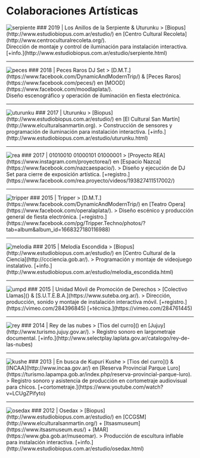 # Colaboraciones Artísticas

<img class="imgColaboraciones" src="/images/colaboraciones/serpiente.jpg" alt="serpiente">
### 2019 | Los Anillos de la Serpiente & Uturunku
> [Biopus](http://www.estudiobiopus.com.ar/estudio/) en [Centro Cultural Recoleta](http://www.centroculturalrecoleta.org/).
<br> Dirección de montaje y control de iluminación para instalación interactiva. [+info.](http://www.estudiobiopus.com.ar/estudio/serpiente.html)

* * *

<img class="imgColaboraciones" src="/images/colaboraciones/peces.jpg" alt="peces">
### 2018 | Peces Raros DJ Set
> [D.M.T.](https://www.facebook.com/DynamicAndModernTrip/) & [Peces Raros](https://www.facebook.com/peces/) en [MOOD](https://www.facebook.com/moodlaplata/).
<br> Diseño escenográfico y operación de iluminación en fiesta electrónica.

* * *

<img class="imgColaboraciones" src="/images/colaboraciones/uturunku.jpg" alt="uturunku">
### 2017 | Uturunku
> [Biopus](http://www.estudiobiopus.com.ar/estudio/) en [El Cultural San Martín](http://www.elculturalsanmartin.org).
> Construcción de sensores y programación de iluminación para instalación interactiva. [+info.](http://www.estudiobiopus.com.ar/estudio/uturunku.html)

* * *

<img class="imgColaboraciones" src="/images/colaboraciones/rea.jpg" alt="rea">
### 2017 | 01010010 01000101 01000001
> [Proyecto REA](https://www.instagram.com/proyectorea/) en [Espacio Nazca](https://www.facebook.com/nazcaespacio/).
> Diseño y ejecución de DJ Set para cierre de exposición artística. [+registro.](https://www.facebook.com/rea.proyecto/videos/193827411517002/)

* * *

<img class="imgColaboraciones" src="/images/colaboraciones/tripper.jpg" alt="tripper">
### 2015 | Tripper
> [D.M.T.](https://www.facebook.com/DynamicAndModernTrip/) en [Teatro Opera](https://www.facebook.com/operalaplata/).
> Diseño escénico y producción general de fiesta electrónica. [+registro.](https://www.facebook.com/pg/Tripper.Techno/photos/?tab=album&album_id=1668327180116988)

* * *

<img class="imgColaboraciones" src="/images/colaboraciones/melodia.jpg" alt="melodia">
### 2015 | Melodía Escondida
> [Biopus](http://www.estudiobiopus.com.ar/estudio/) en [Centro Cultural de la Ciencia](http://ccciencia.gob.ar/).
> Programación y montaje de videojuego instalativo. [+info.](http://www.estudiobiopus.com.ar/estudio/melodia_escondida.html)

* * *

<img class="imgColaboraciones" src="/images/colaboraciones/umpd.jpg" alt="umpd">
### 2015 | Unidad Móvil de Promoción de Derechos
> [Colectivo Llamas]() & [S.U.T.E.B.A.](https://www.suteba.org.ar/).
> Dirección, producción, sonido y montaje de instalación interactiva móvil. [+registro.](https://vimeo.com/284396845) [+técnica.](https://vimeo.com/284761445)

* * *

<img class="imgColaboraciones" src="/images/colaboraciones/rey.jpg" alt="rey">
### 2014 | Rey de las nubes
> [Tios del curro]() en [Jujuy](http://www.turismo.jujuy.gov.ar/).
> Registro sonoro en largometraje documental. [+info.](http://www.selectplay.laplata.gov.ar/catalogo/rey-de-las-nubes)

* * *

<img class="imgColaboraciones" src="/images/colaboraciones/kushe.jpg" alt="kushe">
### 2013 | En busca de Kupurí Kushe
> [Tios del curro]() & [INCAA](http://www.incaa.gov.ar/) en [Reserva Provincial Parque Luro](https://turismo.lapampa.gob.ar/index.php/reserva-provincial-parque-luro).
> Registro sonoro y asistencia de producción en cortometraje audiovisual para chicos. [+cortometraje.](https://www.youtube.com/watch?v=LCUgZPifyto)

* * *

<img class="imgColaboraciones" src="/images/colaboraciones/osedax.jpg" alt="osedax">
### 2012 | Osedax
> [Biopus](http://www.estudiobiopus.com.ar/estudio/) en [CCGSM](http://www.elculturalsanmartin.org/) + [Itsasmuseum](https://www.itsasmuseum.eus/) + [MAR](https://www.gba.gob.ar/museomar).
> Producción de escultura inflable para instalación interactiva. [+info.](http://www.estudiobiopus.com.ar/estudio/osedax.html)
